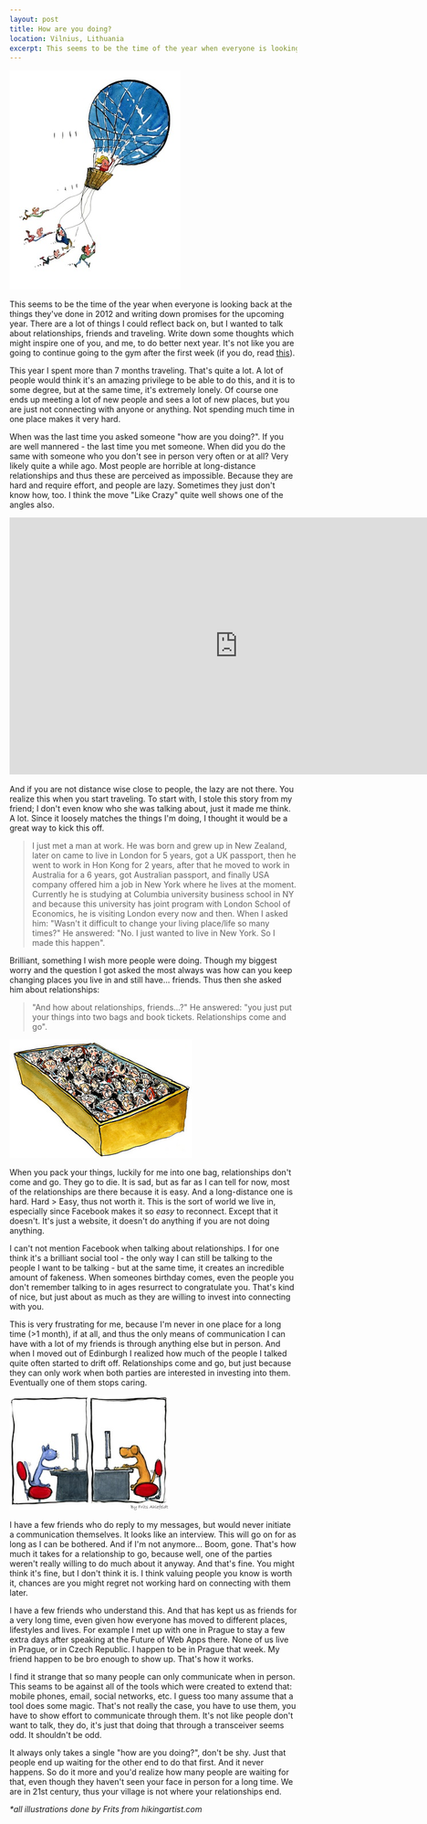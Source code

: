 ```yaml
---
layout: post
title: How are you doing?
location: Vilnius, Lithuania
excerpt: This seems to be the time of the year when everyone is looking back at the things they've done in 2012 and writing down promises for the upcoming year. There are a lot of things I could reflect back on, but I wanted to talk about relationships, friends and traveling. Write down some thoughts which might inspire one of you, and me, to do better next year. It's not like you are going to continue going to the gym after the first week (if you do, read this).
---
```


<img src="/blog/images/friends-follow.jpg" alt="" class="right" />

This seems to be the time of the year when everyone is looking back at the things they've done in 2012 and writing down promises for the upcoming year. There are a lot of things I could reflect back on, but I wanted to talk about relationships, friends and traveling. Write down some thoughts which might inspire one of you, and me, to do better next year. It's not like you are going to continue going to the gym after the first week (if you do, read [this](http://archive.mensjournal.com/everything-you-know-about-fitness-is-a-lie/)).

This year I spent more than 7 months traveling. That's quite a lot. A lot of people would think it's an amazing privilege to be able to do this, and it is to some degree, but at the same time, it's extremely lonely. Of course one ends up meeting a lot of new people and sees a lot of new places, but you are just not connecting with anyone or anything. Not spending much time in one place makes it very hard.

When was the last time you asked someone "how are you doing?". If you are well mannered - the last time you met someone. When did you do the same with someone who you don't see in person very often or at all? Very likely quite a while ago. Most people are horrible at long-distance relationships and thus these are perceived as impossible. Because they are hard and require effort, and people are lazy. Sometimes they just don't know how, too. I think the move "Like Crazy" quite well shows one of the angles also.

<iframe width="800" height="450" src="http://www.youtube.com/embed/r-ZV-bwZmBw" frameborder="0" allowfullscreen="allowfullscreen">    </iframe>

And if you are not distance wise close to people, the lazy are not there. You realize this when you start traveling. To start with, I stole this story from my friend; I don't even know who she was talking about, just it made me think. A lot. Since it loosely matches the things I'm doing, I thought it would be a great way to kick this off.

> I just met a man at work. He was born and grew up in New Zealand, later on came to live in London for 5 years, got a UK passport, then he went to work in Hon Kong for 2 years, after that he moved to work in Australia for a 6 years, got Australian passport, and finally USA company offered him a job in New York where he lives at the moment. Currently he is studying at Columbia university business school in NY and because this university has joint program with London School of Economics, he is visiting London every now and then. When I asked him: "Wasn't it difficult to change your living place/life so many times?" He answered: "No. I just wanted to live in New York. So I made this happen".

Brilliant, something I wish more people were doing. Though my biggest worry and the question I got asked the most always was how can you keep changing places you live in and still have... friends. Thus then she asked him about relationships:

> "And how about relationships, friends...?" He answered: "you just put your things into two bags and book tickets. Relationships come and go".

<img src="/blog/images/people-in-a-box.jpg" alt="" class="right" />

When you pack your things, luckily for me into one bag, relationships don't come and go. They go to die. It is sad, but as far as I can tell for now, most of the relationships are there because it is easy. And a long-distance one is hard. Hard > Easy, thus not worth it. This is the sort of world we live in, especially since Facebook makes it so *easy* to reconnect. Except that it doesn't. It's just a website, it doesn't do anything if you are not doing anything.

I can't not mention Facebook when talking about relationships. I for one think it's a brilliant social tool - the only way I can still be talking to the people I want to be talking - but at the same time, it creates an incredible amount of fakeness. When someones birthday comes, even the people you don't remember talking to in ages resurrect to congratulate you. That's kind of nice, but just about as much as they are willing to invest into connecting with you.

This is very frustrating for me, because I'm never in one place for a long time (>1 month), if at all, and thus the only means of communication I can have with a lot of my friends is through anything else but in person. And when I moved out of Edinburgh I realized how much of the people I talked quite often started to drift off. Relationships come and go, but just because they can only work when both parties are interested in investing into them. Eventually one of them stops caring.

<img src="/blog/images/cat-dog-computer-chat.jpg" alt="" class="left" />

I have a few friends who do reply to my messages, but would never initiate a communication themselves. It looks like an interview. This will go on for as long as I can be bothered. And if I'm not anymore... Boom, gone. That's how much it takes for a relationship to go, because well, one of the parties weren't really willing to do much about it anyway. And that's fine. You might think it's fine, but I don't think it is. I think valuing people you know is worth it, chances are you might regret not working hard on connecting with them later.

I have a few friends who understand this. And that has kept us as friends for a very long time, even given how everyone has moved to different places, lifestyles and lives. For example I met up with one in Prague to stay a few extra days after speaking at the Future of Web Apps there. None of us live in Prague, or in Czech Republic. I happen to be in Prague that week. My friend happen to be bro enough to show up. That's how it works.

I find it strange that so many people can only communicate when in person. This seams to be against all of the tools which were created to extend that: mobile phones, email, social networks, etc. I guess too many assume that a tool does some magic. That's not really the case, you have to use them, you have to show effort to communicate through them. It's not like people don't want to talk, they do, it's just that doing that through a transceiver seems odd. It shouldn't be odd.

It always only takes a single "how are you doing?", don't be shy. Just that people end up waiting for the other end to do that first. And it never happens. So do it more and you'd realize how many people are waiting for that, even though they haven't seen your face in person for a long time. We are in 21st century, thus your village is not where your relationships end.

*\*all illustrations done by Frits from hikingartist.com*